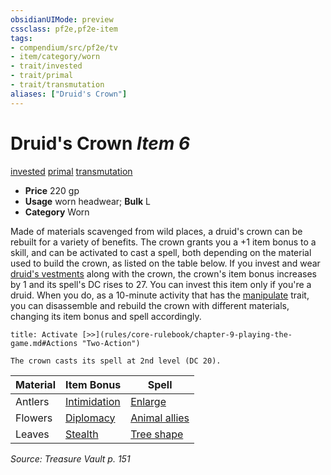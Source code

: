 ```yaml
---
obsidianUIMode: preview
cssclass: pf2e,pf2e-item
tags:
- compendium/src/pf2e/tv
- item/category/worn
- trait/invested
- trait/primal
- trait/transmutation
aliases: ["Druid's Crown"]
---
```

# Druid's Crown *Item 6*  
[invested](rules/traits/invested.md)  [primal](rules/traits/primal.md)  [transmutation](rules/traits/transmutation.md)  

- **Price** 220 gp
- **Usage** worn headwear; **Bulk** L
- **Category** Worn

Made of materials scavenged from wild places, a druid's crown can be rebuilt for a variety of benefits. The crown grants you a +1 item bonus to a skill, and can be activated to cast a spell, both depending on the material used to build the crown, as listed on the table below. If you invest and wear [druid's vestments](compendium/equipment/items/druids-vestments.md) along with the crown, the crown's item bonus increases by 1 and its spell's DC rises to 27. You can invest this item only if you're a druid. When you do, as a 10-minute activity that has the [manipulate](rules/traits/manipulate.md) trait, you can disassemble and rebuild the crown with different materials, changing its item bonus and spell accordingly.

```ad-embed-ability
title: Activate [>>](rules/core-rulebook/chapter-9-playing-the-game.md#Actions "Two-Action")

The crown casts its spell at 2nd level (DC 20).
```

| Material | Item Bonus | Spell |
|----------|------------|-------|
| Antlers | [Intimidation](compendium/skills.md#Intimidation) | [Enlarge](compendium/spells/enlarge.md) |
| Flowers | [Diplomacy](compendium/skills.md#Diplomacy) | [Animal allies](compendium/spells/animal-allies-som.md) |
| Leaves | [Stealth](compendium/skills.md#Stealth) | [Tree shape](compendium/spells/tree-shape.md) |


*Source: Treasure Vault p. 151*